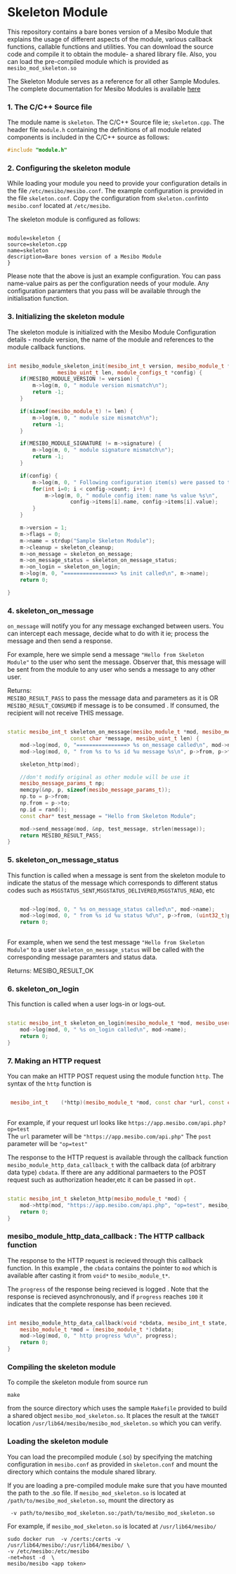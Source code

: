 # Skeleton Module

This repository contains a bare bones version of a Mesibo Module that explains the usage of different aspects of the module, various callback functions, callable functions and utilities. You can download the source code and compile it to obtain the module- a shared library file. Also, you can load the pre-compiled module which is provided as `mesibo_mod_skeleton.so`

The Skeleton Module serves as a reference for all other Sample Modules. The complete documentation for Mesibo Modules is available [here](https://mesibo.com/documentation/loadable-modules/)

### 1. The C/C++ Source file
The module name is `skeleton`. The C/C++ Source file ie; `skeleton.cpp`. The header file `module.h` containing the definitions of all module related components is included in the C/C++ source as follows:
```cpp
#include "module.h"
```
### 2. Configuring the skeleton module
While loading your module you need to provide your configuration details in the file `/etc/mesibo/mesibo.conf`. The example configuration is provided in the file `skeleton.conf`. Copy the configuration from `skeleton.conf`into `mesibo.conf` located at `/etc/mesibo`.

The skeleton module is configured as follows:
```

module=skeleton {
source=skeleton.cpp
name=skeleton
description=Bare bones version of a Mesibo Module
}

```
Please note that the above is just an example configuration. You can pass name-value pairs as per the configuration needs of your module. Any configuration paramters that you pass will be available through the initialisation function.

### 3. Initializing the skeleton module
The skeleton module is initialized with the Mesibo Module Configuration details - module version, the name of the module and  references to the module callback functions.
```cpp

int mesibo_module_skeleton_init(mesibo_int_t version, mesibo_module_t *m,
				mesibo_uint_t len, module_configs_t *config) {
	if(MESIBO_MODULE_VERSION != version) {
		m->log(m, 0, " module version mismatch\n");
		return -1;
	}

	if(sizeof(mesibo_module_t) != len) {
		m->log(m, 0, " module size mismatch\n");
		return -1;
	}

	if(MESIBO_MODULE_SIGNATURE != m->signature) {
		m->log(m, 0, " module signature mismatch\n");
		return -1;
	}

	if(config) {
		m->log(m, 0, " Following configuration item(s) were passed to the module\n");
		for(int i=0; i < config->count; i++) {
			m->log(m, 0, " module config item: name %s value %s\n", 
					config->items[i].name, config->items[i].value);
		}
	}

	m->version = 1;
	m->flags = 0;
	m->name = strdup("Sample Skeleton Module");
	m->cleanup = skeleton_cleanup;
	m->on_message = skeleton_on_message;
	m->on_message_status = skeleton_on_message_status;
	m->on_login = skeleton_on_login;
	m->log(m, 0, "================> %s init called\n", m->name);
	return 0;

}

```
### 4. skeleton_on_message
`on_message` will notify you for any message exchanged between users. You can intercept each message, decide what to do with it ie; process the message and then send a response. 

For example, here we simple send a message `"Hello from Skeleton Module"` to the user who sent the message. Observer that, this message will be sent from the module to any user who sends a message to any other user.

Returns:   
`MESIBO_RESULT_PASS` to pass the message data and parameters as it is 
 OR
`MESIBO_RESULT_CONSUMED` if message is to be consumed . If consumed, the recipient will not receive THIS message.

```cpp

static mesibo_int_t skeleton_on_message(mesibo_module_t *mod, mesibo_message_params_t *p, 
					const char *message, mesibo_uint_t len) {
	mod->log(mod, 0, "================> %s on_message called\n", mod->name);
	mod->log(mod, 0, " from %s to %s id %u message %s\n", p->from, p->to, (uint32_t) p->id, message);

	skeleton_http(mod);

	//don't modify original as other module will be use it 
	mesibo_message_params_t	np;
	memcpy(&np, p, sizeof(mesibo_message_params_t));
	np.to = p->from;
	np.from = p->to;
	np.id = rand();
	const char* test_message = "Hello from Skeleton Module";

	mod->send_message(mod, &np, test_message, strlen(message));
	return MESIBO_RESULT_PASS; 
}

```
### 5. skeleton_on_message_status
This function is called when a message is sent from the skeleton module to indicate the status of the message which corresponds to different status codes such as `MSGSTATUS_SENT`,`MSGSTATUS_DELIVERED`,`MSGSTATUS_READ`, etc
```cpp

	mod->log(mod, 0, " %s on_message_status called\n", mod->name);
	mod->log(mod, 0, " from %s id %u status %d\n", p->from, (uint32_t)p->id, status);
	return 0;
	
```
For example, when we send the test message `"Hello from Skeleton Module"` to a user `skeleton_on_message_status` will be called with the corresponding message paramters and status data.

Returns:
MESIBO_RESULT_OK

### 6. skeleton_on_login
This function is called when a user  logs-in or logs-out.

```cpp

static mesibo_int_t skeleton_on_login(mesibo_module_t *mod, mesibo_user_t *user) {
	mod->log(mod, 0, " %s on_login called\n", mod->name);
	return 0;
}

```
### 7. Making an HTTP request

You can make an HTTP POST request using the module function `http`.
The syntax of the `http` function is 
```cpp

 mesibo_int_t    (*http)(mesibo_module_t *mod, const char *url, const char *post, mesibo_module_http_data_callback_t cb, void *cbdata, module_http_option_t *opt);
 
```
For example, if your request url looks like  `https://app.mesibo.com/api.php?op=test`   
The `url` parameter will be `"https://app.mesibo.com/api.php"`
The `post` parameter will be `"op=test"`

The response to the HTTP request is available through the callback function `mesibo_module_http_data_callback_t`  with the callback data (of arbitrary data type) `cbdata`. If there are any additional parmaeters to the POST request such as authorization header,etc it can be passed in `opt.`
```cpp

static mesibo_int_t skeleton_http(mesibo_module_t *mod) {
	mod->http(mod, "https://app.mesibo.com/api.php", "op=test", mesibo_module_http_data_callback, mod, NULL);
	return 0;
}

```
### mesibo_module_http_data_callback : The HTTP callback function

The response to the HTTP request is recieved through this callback function. In this example , the `cbdata` contains the pointer to `mod` which is available after casting it from `void*` to `mesibo_module_t*`.

The `progress` of the response being recieved is logged . Note that the response is recieved asynchronously, and if `progress` reaches `100` it indicates that the complete response has been recieved.

```cpp

int mesibo_module_http_data_callback(void *cbdata, mesibo_int_t state, mesibo_int_t progress, const char *buffer, mesibo_int_t size) {
	mesibo_module_t *mod = (mesibo_module_t *)cbdata;
	mod->log(mod, 0, " http progress %d\n", progress);
	return 0;
}

```

### Compiling the skeleton module

To compile the skeleton module from source run
```
make
```
from the source directory which uses the sample `Makefile` provided to build a shared object `mesibo_mod_skeleton.so`. It places the result at the `TARGET` location `/usr/lib64/mesibo/mesibo_mod_skeleton.so` which you can verify.

### Loading the skeleton module 
You can load the precompiled module (.so) by specifying the matching configuration in `mesibo.conf` as provided in `skeleton.conf` and mount the directory which contains the module shared library.

If you are loading a pre-compiled module make sure that you have mounted the path to the .so file. If `mesibo_mod_skeleton.so` is located at `/path/to/mesibo_mod_skeleton.so`, mount the directory as 
```
 -v path/to/mesibo_mod_skeleton.so:/path/to/mesibo_mod_skeleton.so

```

For example, if `mesibo_mod_skeleton.so` is located at `/usr/lib64/mesibo/`
```
sudo docker run  -v /certs:/certs -v  /usr/lib64/mesibo/:/usr/lib64/mesibo/ \
-v /etc/mesibo:/etc/mesibo
-net=host -d  \ 
mesibo/mesibo <app token>

```
